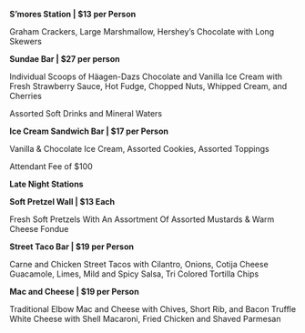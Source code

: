 **S’mores Station | $13 per Person**

Graham Crackers, Large Marshmallow, Hershey’s Chocolate with Long Skewers

**Sundae Bar | $27 per person**

Individual Scoops of Häagen-Dazs Chocolate and Vanilla Ice Cream with Fresh Strawberry Sauce, Hot Fudge, Chopped Nuts, Whipped Cream, and Cherries

Assorted Soft Drinks and Mineral Waters

**Ice Cream Sandwich Bar | $17 per Person**

Vanilla & Chocolate Ice Cream, Assorted Cookies, Assorted Toppings

Attendant Fee of $100

**Late Night Stations**

**Soft Pretzel Wall | $13 Each**

Fresh Soft Pretzels With An Assortment Of Assorted Mustards & Warm Cheese Fondue

**Street Taco Bar | $19 per Person**

Carne and Chicken Street Tacos with Cilantro, Onions, Cotija Cheese Guacamole, Limes, Mild and Spicy Salsa, Tri Colored Tortilla Chips

**Mac and Cheese | $19 per Person**

Traditional Elbow Mac and Cheese with Chives, Short Rib, and Bacon Truffle White Cheese with Shell Macaroni, Fried Chicken and Shaved Parmesan
